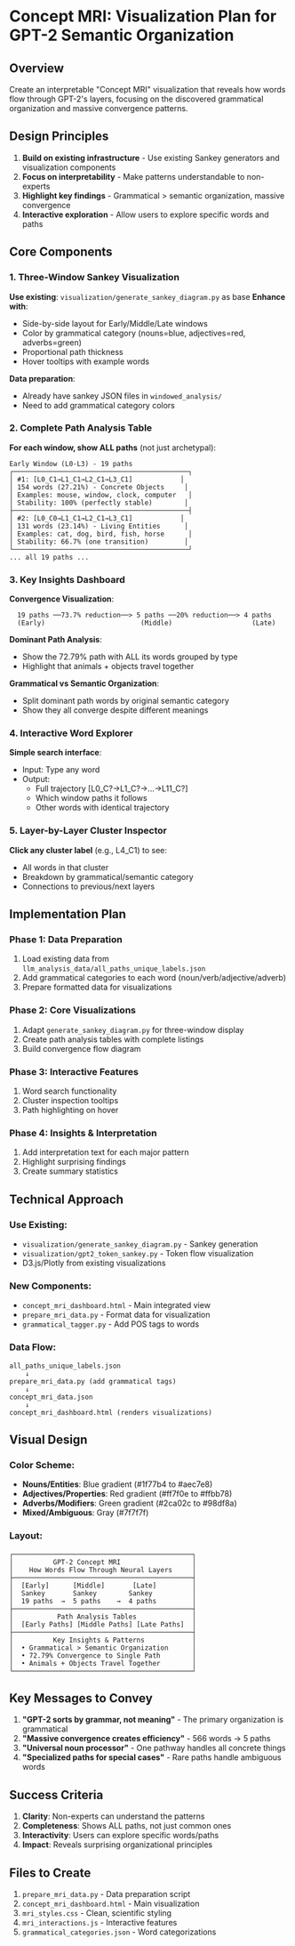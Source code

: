 # Concept MRI: Visualization Plan for GPT-2 Semantic Organization

## Overview
Create an interpretable "Concept MRI" visualization that reveals how words flow through GPT-2's layers, focusing on the discovered grammatical organization and massive convergence patterns.

## Design Principles
1. **Build on existing infrastructure** - Use existing Sankey generators and visualization components
2. **Focus on interpretability** - Make patterns understandable to non-experts
3. **Highlight key findings** - Grammatical > semantic organization, massive convergence
4. **Interactive exploration** - Allow users to explore specific words and paths

## Core Components

### 1. Three-Window Sankey Visualization
**Use existing**: `visualization/generate_sankey_diagram.py` as base
**Enhance with**:
- Side-by-side layout for Early/Middle/Late windows
- Color by grammatical category (nouns=blue, adjectives=red, adverbs=green)
- Proportional path thickness
- Hover tooltips with example words

**Data preparation**:
- Already have sankey JSON files in `windowed_analysis/`
- Need to add grammatical category colors

### 2. Complete Path Analysis Table
**For each window, show ALL paths** (not just archetypal):

```
Early Window (L0-L3) - 19 paths
┌────────────────────────────────────────────┐
│ #1: [L0_C1→L1_C1→L2_C1→L3_C1]            │
│ 154 words (27.21%) - Concrete Objects     │
│ Examples: mouse, window, clock, computer   │
│ Stability: 100% (perfectly stable)        │
├────────────────────────────────────────────┤
│ #2: [L0_C0→L1_C1→L2_C1→L3_C1]            │
│ 131 words (23.14%) - Living Entities      │
│ Examples: cat, dog, bird, fish, horse      │
│ Stability: 66.7% (one transition)         │
└────────────────────────────────────────────┘
... all 19 paths ...
```

### 3. Key Insights Dashboard

**Convergence Visualization**:
```
  19 paths ──73.7% reduction──> 5 paths ──20% reduction──> 4 paths
  (Early)                        (Middle)                    (Late)
```

**Dominant Path Analysis**:
- Show the 72.79% path with ALL its words grouped by type
- Highlight that animals + objects travel together

**Grammatical vs Semantic Organization**:
- Split dominant path words by original semantic category
- Show they all converge despite different meanings

### 4. Interactive Word Explorer
**Simple search interface**:
- Input: Type any word
- Output: 
  - Full trajectory [L0_C?→L1_C?→...→L11_C?]
  - Which window paths it follows
  - Other words with identical trajectory

### 5. Layer-by-Layer Cluster Inspector
**Click any cluster label** (e.g., L4_C1) to see:
- All words in that cluster
- Breakdown by grammatical/semantic category
- Connections to previous/next layers

## Implementation Plan

### Phase 1: Data Preparation
1. Load existing data from `llm_analysis_data/all_paths_unique_labels.json`
2. Add grammatical categories to each word (noun/verb/adjective/adverb)
3. Prepare formatted data for visualizations

### Phase 2: Core Visualizations
1. Adapt `generate_sankey_diagram.py` for three-window display
2. Create path analysis tables with complete listings
3. Build convergence flow diagram

### Phase 3: Interactive Features
1. Word search functionality
2. Cluster inspection tooltips
3. Path highlighting on hover

### Phase 4: Insights & Interpretation
1. Add interpretation text for each major pattern
2. Highlight surprising findings
3. Create summary statistics

## Technical Approach

### Use Existing:
- `visualization/generate_sankey_diagram.py` - Sankey generation
- `visualization/gpt2_token_sankey.py` - Token flow visualization
- D3.js/Plotly from existing visualizations

### New Components:
- `concept_mri_dashboard.html` - Main integrated view
- `prepare_mri_data.py` - Format data for visualization
- `grammatical_tagger.py` - Add POS tags to words

### Data Flow:
```
all_paths_unique_labels.json
    ↓
prepare_mri_data.py (add grammatical tags)
    ↓
concept_mri_data.json
    ↓
concept_mri_dashboard.html (renders visualizations)
```

## Visual Design

### Color Scheme:
- **Nouns/Entities**: Blue gradient (#1f77b4 to #aec7e8)
- **Adjectives/Properties**: Red gradient (#ff7f0e to #ffbb78)
- **Adverbs/Modifiers**: Green gradient (#2ca02c to #98df8a)
- **Mixed/Ambiguous**: Gray (#7f7f7f)

### Layout:
```
┌─────────────────────────────────────────────┐
│          GPT-2 Concept MRI                  │
│    How Words Flow Through Neural Layers     │
├─────────────────────────────────────────────┤
│  [Early]      [Middle]       [Late]         │
│  Sankey       Sankey        Sankey          │
│  19 paths  →  5 paths    →  4 paths         │
├─────────────────────────────────────────────┤
│           Path Analysis Tables              │
│  [Early Paths] [Middle Paths] [Late Paths]  │
├─────────────────────────────────────────────┤
│          Key Insights & Patterns            │
│  • Grammatical > Semantic Organization      │
│  • 72.79% Convergence to Single Path        │
│  • Animals + Objects Travel Together        │
└─────────────────────────────────────────────┘
```

## Key Messages to Convey

1. **"GPT-2 sorts by grammar, not meaning"** - The primary organization is grammatical
2. **"Massive convergence creates efficiency"** - 566 words → 5 paths
3. **"Universal noun processor"** - One pathway handles all concrete things
4. **"Specialized paths for special cases"** - Rare paths handle ambiguous words

## Success Criteria

1. **Clarity**: Non-experts can understand the patterns
2. **Completeness**: Shows ALL paths, not just common ones
3. **Interactivity**: Users can explore specific words/paths
4. **Impact**: Reveals surprising organizational principles

## Files to Create

1. `prepare_mri_data.py` - Data preparation script
2. `concept_mri_dashboard.html` - Main visualization
3. `mri_styles.css` - Clean, scientific styling
4. `mri_interactions.js` - Interactive features
5. `grammatical_categories.json` - Word categorizations